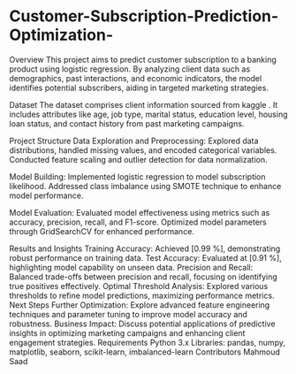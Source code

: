 # Customer-Subscription-Prediction-Optimization-

Overview
This project aims to predict customer subscription to a banking product using logistic regression. By analyzing client data such as demographics, past interactions, and economic indicators, the model identifies potential subscribers, aiding in targeted marketing strategies.

Dataset
The dataset comprises client information sourced   from kaggle . It includes attributes like age, job type, marital status, education level, housing loan status, and contact history from past marketing campaigns.

Project Structure
Data Exploration and Preprocessing: Explored data distributions, handled missing values, and encoded categorical variables. Conducted feature scaling and outlier detection for data normalization.

Model Building: Implemented logistic regression to model subscription likelihood. Addressed class imbalance using SMOTE technique to enhance model performance.

Model Evaluation: Evaluated model effectiveness using metrics such as accuracy, precision, recall, and F1-score. Optimized model parameters through GridSearchCV for enhanced performance.

Results and Insights
Training Accuracy: Achieved [0.99 %], demonstrating robust performance on training data.
Test Accuracy: Evaluated at [0.91 %], highlighting model capability on unseen data.
Precision and Recall: Balanced trade-offs between precision and recall, focusing on identifying true positives effectively.
Optimal Threshold Analysis: Explored various thresholds to refine model predictions, maximizing performance metrics.
Next Steps
Further Optimization: Explore advanced feature engineering techniques and parameter tuning to improve model accuracy and robustness.
Business Impact: Discuss potential applications of predictive insights in optimizing marketing campaigns and enhancing client engagement strategies.
Requirements
Python 3.x
Libraries: pandas, numpy, matplotlib, seaborn, scikit-learn, imbalanced-learn
Contributors
Mahmoud Saad
